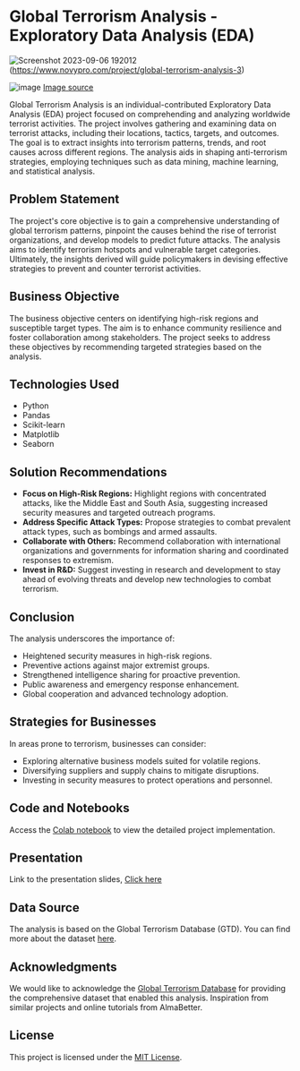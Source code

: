 # Global Terrorism Analysis - Exploratory Data Analysis (EDA)


![Screenshot 2023-09-06 192012](https://github.com/Rahulshinde5/EDA-Global-Terrorism-Dataset/assets/125460745/d055c883-1e5e-45a1-9946-c7722f1cd3e0)(https://www.novypro.com/project/global-terrorism-analysis-3)

![image](https://github.com/Rahulshinde5/EDA-Global-Terrorism-Dataset/assets/125460745/30a905ae-12f5-49f0-8d85-108522b6eb12)
[Image source](https://www.gcsp.ch/events/global-terrorism-index-launch-2019)

Global Terrorism Analysis is an individual-contributed Exploratory Data Analysis (EDA) project focused on comprehending and analyzing worldwide terrorist activities. The project involves gathering and examining data on terrorist attacks, including their locations, tactics, targets, and outcomes. The goal is to extract insights into terrorism patterns, trends, and root causes across different regions. The analysis aids in shaping anti-terrorism strategies, employing techniques such as data mining, machine learning, and statistical analysis.

## Problem Statement

The project's core objective is to gain a comprehensive understanding of global terrorism patterns, pinpoint the causes behind the rise of terrorist organizations, and develop models to predict future attacks. The analysis aims to identify terrorism hotspots and vulnerable target categories. Ultimately, the insights derived will guide policymakers in devising effective strategies to prevent and counter terrorist activities.

## Business Objective

The business objective centers on identifying high-risk regions and susceptible target types. The aim is to enhance community resilience and foster collaboration among stakeholders. The project seeks to address these objectives by recommending targeted strategies based on the analysis.

## Technologies Used
- Python
- Pandas
- Scikit-learn
- Matplotlib
- Seaborn
  
## Solution Recommendations

- **Focus on High-Risk Regions:** Highlight regions with concentrated attacks, like the Middle East and South Asia, suggesting increased security measures and targeted outreach programs.
- **Address Specific Attack Types:** Propose strategies to combat prevalent attack types, such as bombings and armed assaults.
- **Collaborate with Others:** Recommend collaboration with international organizations and governments for information sharing and coordinated responses to extremism.
- **Invest in R&D:** Suggest investing in research and development to stay ahead of evolving threats and develop new technologies to combat terrorism.

## Conclusion

The analysis underscores the importance of:
- Heightened security measures in high-risk regions.
- Preventive actions against major extremist groups.
- Strengthened intelligence sharing for proactive prevention.
- Public awareness and emergency response enhancement.
- Global cooperation and advanced technology adoption.

## Strategies for Businesses

In areas prone to terrorism, businesses can consider:
- Exploring alternative business models suited for volatile regions.
- Diversifying suppliers and supply chains to mitigate disruptions.
- Investing in security measures to protect operations and personnel.

## Code and Notebooks
Access the [Colab notebook](Global_Terrorism_Analysis_by_Rahul_Shinde.ipynb) to view the detailed project implementation.

## Presentation
Link to the presentation slides, [Click here](https://drive.google.com/file/d/19kyfLD6poFjntTbANLwBlHax_aWj6teE/view?usp=sharing) 

## Data Source

The analysis is based on the Global Terrorism Database (GTD). You can find more about the dataset [here](https://drive.google.com/file/d/1D8pnrbx7ZbMsmavsgPHEd3CN9BwnkzW_/view?usp=sharing).

## Acknowledgments

We would like to acknowledge the [Global Terrorism Database](https://www.start.umd.edu/gtd/) for providing the comprehensive dataset that enabled this analysis.
Inspiration from similar projects and online tutorials from AlmaBetter.


## License

This project is licensed under the [MIT License](LICENSE).

